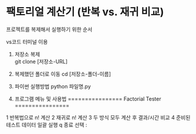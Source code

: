# 팩토리얼 계산기 (반복 vs. 재귀 비교)

프로젝트를 복제해서 실행하기 위한 순서 

vs코드 터미널 이용 

1. 저장소 복제 \
git clone [저장소-URL]

2. 복제했던 폴더로 이동
cd [저장소-폴더-이름]

3. 파이썬 실행방법
python 파일명.py

4. 프로그램 메뉴 및 사용법
================ Factorial Tester ================

1 반복법으로 n! 계산
2 재귀로 n! 계산
3 두 방식 모두 계산 후 결과/시간 비교
4 준비된 테스트 데이터 일괄 실행
q 종료
선택 : 
